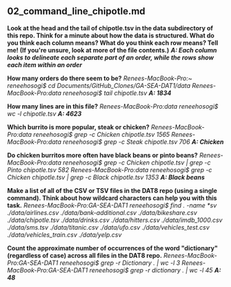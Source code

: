 ## 02_command_line_chipotle.md ##

**Look at the head and the tail of chipotle.tsv in the data subdirectory of this repo. Think for a minute about how the data is structured. What do you think each column means? What do you think each row means? Tell me! (If you're unsure, look at more of the file contents.)**
**_A: Each column looks to delineate each separate part of an order, while the rows show each item within an order_**

**How many orders do there seem to be?**
_Renees-MacBook-Pro:~ reneehosogi$ cd Documents/GitHub_Clones/GA-SEA-DAT1/data_
_Renees-MacBook-Pro:data reneehosogi$ tail chipotle.tsv_
**_A: 1834_**

**How many lines are in this file?**
_Renees-MacBook-Pro:data reneehosogi$ wc -l chipotle.tsv_
**_A: 4623_**

**Which burrito is more popular, steak or chicken?**
_Renees-MacBook-Pro:data reneehosogi$ grep -c Chicken chipotle.tsv 
1565
Renees-MacBook-Pro:data reneehosogi$ grep -c Steak chipotle.tsv 
706_
**_A: Chicken_**

**Do chicken burritos more often have black beans or pinto beans?**
_Renees-MacBook-Pro:data reneehosogi$ grep -c Chicken chipotle.tsv | grep -c Pinto chipotle.tsv 
582
Renees-MacBook-Pro:data reneehosogi$ grep -c Chicken chipotle.tsv | grep -c Black chipotle.tsv
1353_
**_A: Black beans_**

**Make a list of all of the CSV or TSV files in the DAT8 repo (using a single command). Think about how wildcard characters can help you with this task.**
_Renees-MacBook-Pro:GA-SEA-DAT1 reneehosogi$ find . -name *sv_
_./data/airlines.csv_
_./data/bank-additional.csv_
_./data/bikeshare.csv_
_./data/chipotle.tsv_
_./data/drinks.csv_
_./data/hitters.csv_
_./data/imdb_1000.csv_
_./data/sms.tsv_
_./data/titanic.csv_
_./data/ufo.csv_
_./data/vehicles_test.csv_
_./data/vehicles_train.csv_
_./data/yelp.csv_

**Count the approximate number of occurrences of the word "dictionary" (regardless of case) across all files in the DAT8 repo.**
_Renees-MacBook-Pro:GA-SEA-DAT1 reneehosogi$ grep -r Dictionary . | wc -l
       3
Renees-MacBook-Pro:GA-SEA-DAT1 reneehosogi$ grep -r dictionary . | wc -l
      45_
**_A: 48_**

